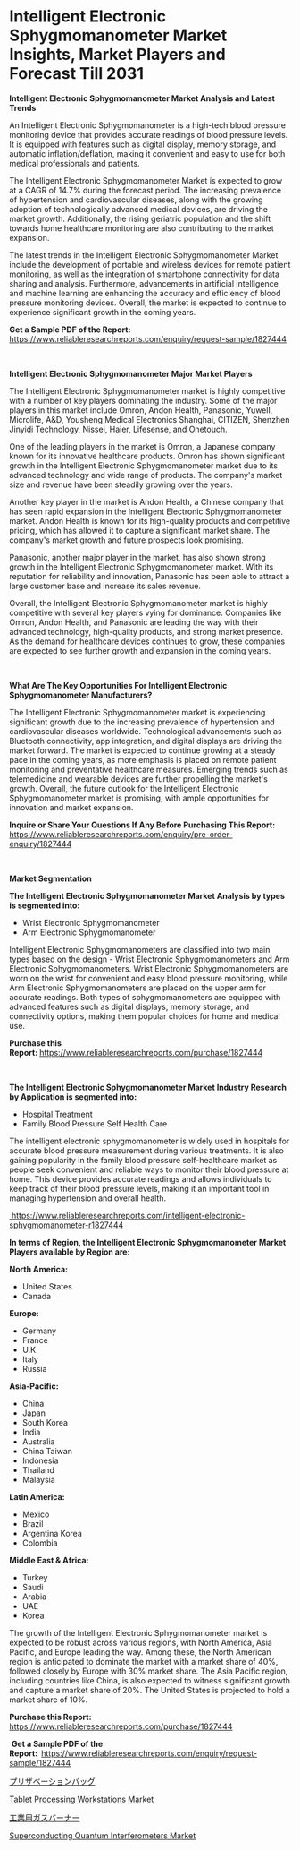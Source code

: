 <p><h1>Intelligent Electronic Sphygmomanometer Market Insights, Market Players and Forecast Till 2031</h1></p><p><strong>Intelligent Electronic Sphygmomanometer Market Analysis and Latest Trends</strong></p>
<p><p>An Intelligent Electronic Sphygmomanometer is a high-tech blood pressure monitoring device that provides accurate readings of blood pressure levels. It is equipped with features such as digital display, memory storage, and automatic inflation/deflation, making it convenient and easy to use for both medical professionals and patients.</p><p>The Intelligent Electronic Sphygmomanometer Market is expected to grow at a CAGR of 14.7% during the forecast period. The increasing prevalence of hypertension and cardiovascular diseases, along with the growing adoption of technologically advanced medical devices, are driving the market growth. Additionally, the rising geriatric population and the shift towards home healthcare monitoring are also contributing to the market expansion.</p><p>The latest trends in the Intelligent Electronic Sphygmomanometer Market include the development of portable and wireless devices for remote patient monitoring, as well as the integration of smartphone connectivity for data sharing and analysis. Furthermore, advancements in artificial intelligence and machine learning are enhancing the accuracy and efficiency of blood pressure monitoring devices. Overall, the market is expected to continue to experience significant growth in the coming years.</p></p>
<p><strong>Get a Sample PDF of the Report:&nbsp;</strong> <a href="https://www.reliableresearchreports.com/enquiry/request-sample/1827444">https://www.reliableresearchreports.com/enquiry/request-sample/1827444</a></p>
<p>&nbsp;</p>
<p><strong>Intelligent Electronic Sphygmomanometer Major Market Players</strong></p>
<p><p>The Intelligent Electronic Sphygmomanometer market is highly competitive with a number of key players dominating the industry. Some of the major players in this market include Omron, Andon Health, Panasonic, Yuwell, Microlife, A&D, Yousheng Medical Electronics Shanghai, CITIZEN, Shenzhen Jinyidi Technology, Nissei, Haier, Lifesense, and Onetouch.</p><p>One of the leading players in the market is Omron, a Japanese company known for its innovative healthcare products. Omron has shown significant growth in the Intelligent Electronic Sphygmomanometer market due to its advanced technology and wide range of products. The company's market size and revenue have been steadily growing over the years.</p><p>Another key player in the market is Andon Health, a Chinese company that has seen rapid expansion in the Intelligent Electronic Sphygmomanometer market. Andon Health is known for its high-quality products and competitive pricing, which has allowed it to capture a significant market share. The company's market growth and future prospects look promising.</p><p>Panasonic, another major player in the market, has also shown strong growth in the Intelligent Electronic Sphygmomanometer market. With its reputation for reliability and innovation, Panasonic has been able to attract a large customer base and increase its sales revenue.</p><p>Overall, the Intelligent Electronic Sphygmomanometer market is highly competitive with several key players vying for dominance. Companies like Omron, Andon Health, and Panasonic are leading the way with their advanced technology, high-quality products, and strong market presence. As the demand for healthcare devices continues to grow, these companies are expected to see further growth and expansion in the coming years.</p></p>
<p>&nbsp;</p>
<p><strong>What Are The Key Opportunities For Intelligent Electronic Sphygmomanometer Manufacturers?</strong></p>
<p><p>The Intelligent Electronic Sphygmomanometer market is experiencing significant growth due to the increasing prevalence of hypertension and cardiovascular diseases worldwide. Technological advancements such as Bluetooth connectivity, app integration, and digital displays are driving the market forward. The market is expected to continue growing at a steady pace in the coming years, as more emphasis is placed on remote patient monitoring and preventative healthcare measures. Emerging trends such as telemedicine and wearable devices are further propelling the market's growth. Overall, the future outlook for the Intelligent Electronic Sphygmomanometer market is promising, with ample opportunities for innovation and market expansion.</p></p>
<p><strong>Inquire or Share Your Questions If Any Before Purchasing This Report:</strong> <a href="https://www.reliableresearchreports.com/enquiry/pre-order-enquiry/1827444">https://www.reliableresearchreports.com/enquiry/pre-order-enquiry/1827444</a></p>
<p>&nbsp;</p>
<p><strong>Market Segmentation</strong></p>
<p><strong>The Intelligent Electronic Sphygmomanometer Market Analysis by types is segmented into:</strong></p>
<p><ul><li>Wrist Electronic Sphygmomanometer</li><li>Arm Electronic Sphygmomanometer</li></ul></p>
<p><p>Intelligent Electronic Sphygmomanometers are classified into two main types based on the design - Wrist Electronic Sphygmomanometers and Arm Electronic Sphygmomanometers. Wrist Electronic Sphygmomanometers are worn on the wrist for convenient and easy blood pressure monitoring, while Arm Electronic Sphygmomanometers are placed on the upper arm for accurate readings. Both types of sphygmomanometers are equipped with advanced features such as digital displays, memory storage, and connectivity options, making them popular choices for home and medical use.</p></p>
<p><strong>Purchase this Report:&nbsp;</strong><a href="https://www.reliableresearchreports.com/purchase/1827444">https://www.reliableresearchreports.com/purchase/1827444</a></p>
<p>&nbsp;</p>
<p><strong>The Intelligent Electronic Sphygmomanometer Market Industry Research by Application is segmented into:</strong></p>
<p><ul><li>Hospital Treatment</li><li>Family Blood Pressure Self Health Care</li></ul></p>
<p><p>The intelligent electronic sphygmomanometer is widely used in hospitals for accurate blood pressure measurement during various treatments. It is also gaining popularity in the family blood pressure self-healthcare market as people seek convenient and reliable ways to monitor their blood pressure at home. This device provides accurate readings and allows individuals to keep track of their blood pressure levels, making it an important tool in managing hypertension and overall health.</p></p>
<p><a href="https://www.reliableresearchreports.com/intelligent-electronic-sphygmomanometer-r1827444">&nbsp;https://www.reliableresearchreports.com/intelligent-electronic-sphygmomanometer-r1827444</a></p>
<p><strong>In terms of Region, the Intelligent Electronic Sphygmomanometer Market Players available by Region are:</strong></p>
<p>
    <p> <strong> North America: </strong>
        <ul>
            <li>United States</li>
            <li>Canada</li>
        </ul>
        </p> 
    <p> <strong> Europe: </strong>
        <ul>
            <li>Germany</li>
            <li>France</li>
            <li>U.K.</li>
            <li>Italy</li>
            <li>Russia</li>
        </ul>
        </p> 
    <p> <strong> Asia-Pacific: </strong>
        <ul>
            <li>China</li>
            <li>Japan</li>
            <li>South Korea</li>
            <li>India</li>
            <li>Australia</li>
            <li>China Taiwan</li>
            <li>Indonesia</li>
            <li>Thailand</li>
            <li>Malaysia</li>
        </ul>
        </p> 
    <p> <strong> Latin America: </strong>
        <ul>
            <li>Mexico</li>
            <li>Brazil</li>
            <li>Argentina Korea</li>
            <li>Colombia</li>
        </ul>
        </p> 
    <p> <strong> Middle East & Africa: </strong>
        <ul>
            <li>Turkey</li>
            <li>Saudi</li>
            <li>Arabia</li>
            <li>UAE</li>
            <li>Korea</li>
        </ul>
    </p>
    </p>
<p><p>The growth of the Intelligent Electronic Sphygmomanometer market is expected to be robust across various regions, with North America, Asia Pacific, and Europe leading the way. Among these, the North American region is anticipated to dominate the market with a market share of 40%, followed closely by Europe with 30% market share. The Asia Pacific region, including countries like China, is also expected to witness significant growth and capture a market share of 20%. The United States is projected to hold a market share of 10%.</p></p>
<p><strong>Purchase this Report: </strong><a href="https://www.reliableresearchreports.com/purchase/1827444">https://www.reliableresearchreports.com/purchase/1827444</a></p>
<p>&nbsp;<strong>Get a Sample PDF of the Report:&nbsp;&nbsp;</strong><a href="https://www.reliableresearchreports.com/enquiry/request-sample/1827444">https://www.reliableresearchreports.com/enquiry/request-sample/1827444</a></p>
<p><strong></strong></p>
<p><p><a href="https://github.com/BoydYundt1/Market-Research-Report-List-2/blob/main/9106421169600.md">プリザベーションバッグ</a></p><p><a href="https://github.com/RichRobinson5/Market-Research-Report-List-5/blob/main/tablet-processing-workstations-market.md">Tablet Processing Workstations Market</a></p><p><a href="https://github.com/dathomson6534/Market-Research-Report-List-2/blob/main/3003921169599.md">工業用ガスバーナー</a></p><p><a href="https://github.com/gdfhhhj/Market-Research-Report-List-5/blob/main/superconducting-quantum-interferometers-market.md">Superconducting Quantum Interferometers Market</a></p></p>